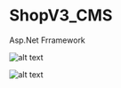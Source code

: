# ShopV3_CMS
Asp.Net Frramework

![alt text](http://siaswear.com/wp-content/uploads/2021/03/Screenshot-186.png)

![alt text](http://siaswear.com/wp-content/uploads/2021/03/screencapture-localhost-44373-2021-03-10-07_36_31.png)

